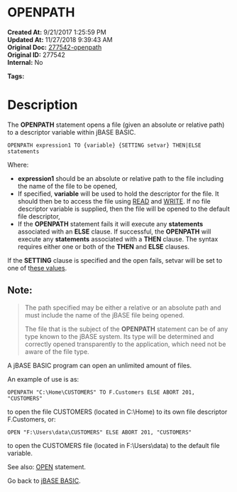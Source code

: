 # OPENPATH

**Created At:** 9/21/2017 1:25:59 PM  
**Updated At:** 11/27/2018 9:39:43 AM  
**Original Doc:** [277542-openpath](https://docs.jbase.com/36868-jbase-basic/277542-openpath)  
**Original ID:** 277542  
**Internal:** No  

**Tags:**
<badge text='record handling' vertical='middle' />
<badge text='file handling' vertical='middle' />

# Description

The **OPENPATH** statement opens a file (given an absolute or relative path) to a descriptor variable within jBASE BASIC.

```
OPENPATH expression1 TO {variable} {SETTING setvar} THEN|ELSE statements
```

Where:

- **expression1** should be an absolute or relative path to the file including the name of the file to be opened,
- If specified, **variable** will be used to hold the descriptor for the file. It should then be to access the file using [READ](./../read) and [WRITE](./../write). If no file descriptor variable is supplied, then the file will be opened to the default file descriptor,
- If the **OPENPATH** statement fails it will execute any **statements** associated with an **ELSE** clause. If successful, the **OPENPATH** will execute any **statements** associated with a **THEN** clause. The syntax requires either one or both of the **THEN** and **ELSE** clauses.


If the **SETTING** clause is specified and the open fails, setvar will be set to one of t[hese values](./../incremental-file-errors).



## Note:


> The path specified may be either a relative or an absolute path and must include the name of the jBASE file being opened.
> 
> The file that is the subject of the **OPENPATH** statement can be of any type known to the jBASE system. Its type will be determined and correctly opened transparently to the application, which need not be aware of the file type.


A jBASE BASIC program can open an unlimited amount of files.

An example of use is as:

```
OPENPATH "C:\Home\CUSTOMERS" TO F.Customers ELSE ABORT 201, "CUSTOMERS"
```

to open the file CUSTOMERS (located in C:\Home) to its own file descriptor F.Customers, or:

```
OPEN "F:\Users\data\CUSTOMERS" ELSE ABORT 201, "CUSTOMERS"
```

to open the CUSTOMERS file (located in F:\Users\data) to the default file variable.



See also: [OPEN](./../open) statement.

Go back to [jBASE BASIC](./../jbase-basic-programmers-reference-guide).
